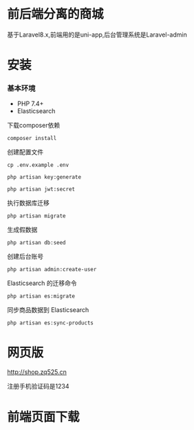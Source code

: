 # 前后端分离的商城
基于Laravel8.x,前端用的是uni-app,后台管理系统是Laravel-admin

# 安装
### 基本环境
- PHP 7.4+
- Elasticsearch

下载composer依赖
```
composer install
```
创建配置文件
```
cp .env.example .env
```
```
php artisan key:generate
```
```
php artisan jwt:secret
```
执行数据库迁移
```
php artisan migrate
```
生成假数据
```
php artisan db:seed
```
创建后台账号
```
php artisan admin:create-user
```
Elasticsearch 的迁移命令
```
php artisan es:migrate
```
同步商品数据到 Elasticsearch
```
php artisan es:sync-products
```

# 网页版
http://shop.zq525.cn

注册手机验证码是1234

# 前端页面下载
